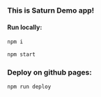 ### This is Saturn Demo app!

#### Run locally:
```js
npm i
```
```js
npm start
```

### Deploy on github pages:
```js
npm run deploy
```
